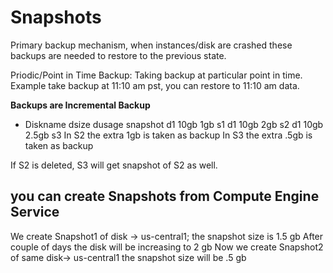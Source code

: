 # Snapshots
Primary backup mechanism, when instances/disk are crashed these backups are needed to restore to the previous state.

Priodic/Point in Time Backup: Taking backup at particular point in time. Example take backup at 11:10 am pst, you can restore to 11:10 am data.

**Backups are Incremental Backup**
   - Diskname   dsize   dusage      snapshot
      d1        10gb    1gb         s1
      d1        10gb    2gb         s2
      d1        10gb    2.5gb       s3
      In S2 the extra 1gb is taken as backup
      In S3 the extra .5gb is taken as backup

If S2 is deleted, S3 will get snapshot of S2 as well.


## you can create Snapshots from Compute Engine Service

We create Snapshot1 of disk → us-central1; the snapshot size is 1.5 gb
After couple of days the disk will be increasing to 2 gb
Now we create Snapshot2 of same disk-> us-central1 the snapshot size will be .5 gb
    
    